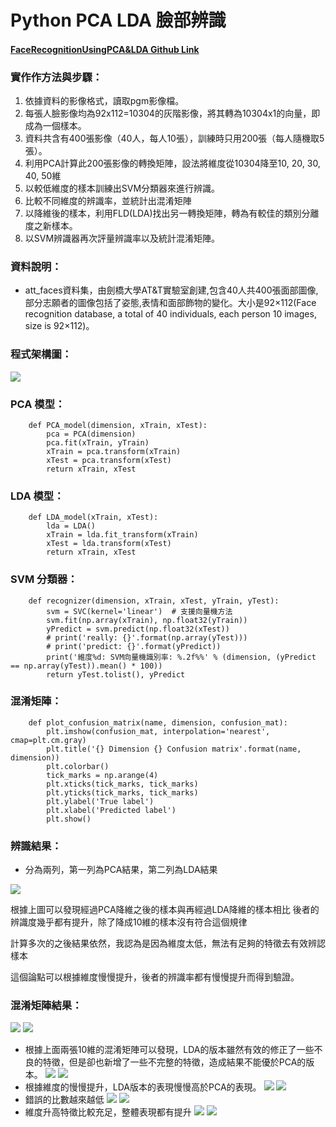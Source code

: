 # Python PCA LDA 臉部辨識
#### [FaceRecognitionUsingPCA&LDA Github Link](https://github.com/Aaron-Ace/FaceRecognitionUsingPCA-LDA)

### 實作作方法與步驟：

1. 依據資料的影像格式，讀取pgm影像檔。
2. 每張人臉影像均為92x112=10304的灰階影像，將其轉為10304x1的向量，即成為一個樣本。
3. 資料共含有400張影像（40人，每人10張），訓練時只用200張（每人隨機取5張）。
4. 利用PCA計算此200張影像的轉換矩陣，設法將維度從10304降至10, 20, 30, 40, 50維
5. 以較低維度的樣本訓練出SVM分類器來進行辨識。
6. 比較不同維度的辨識率，並統計出混淆矩陣
7. 以降維後的樣本，利用FLD(LDA)找出另一轉換矩陣，轉為有較佳的類別分離度之新樣本。
8. 以SVM辨識器再次評量辨識率以及統計混淆矩陣。

### 資料說明：

* att_faces資料集，由劍橋大學AT&T實驗室創建,包含40人共400張面部圖像,部分志願者的圖像包括了姿態,表情和面部飾物的變化。大小是92×112(Face recognition database, a total of 40 individuals, each person 10 images, size is 92×112)。

### 程式架構圖：

![](https://i.imgur.com/njq6qLq.jpg)

### PCA 模型：
```
    def PCA_model(dimension, xTrain, xTest):
        pca = PCA(dimension)
        pca.fit(xTrain, yTrain)
        xTrain = pca.transform(xTrain)
        xTest = pca.transform(xTest)
        return xTrain, xTest

```
### LDA 模型：
```
    def LDA_model(xTrain, xTest):
        lda = LDA()
        xTrain = lda.fit_transform(xTrain)
        xTest = lda.transform(xTest)
        return xTrain, xTest

```

### SVM 分類器：

```
    def recognizer(dimension, xTrain, xTest, yTrain, yTest):
        svm = SVC(kernel='linear')  # 支援向量機方法
        svm.fit(np.array(xTrain), np.float32(yTrain))
        yPredict = svm.predict(np.float32(xTest))
        # print('really: {}'.format(np.array(yTest)))
        # print('predict: {}'.format(yPredict))
        print('維度%d: SVM向量機識別率: %.2f%%' % (dimension, (yPredict == np.array(yTest)).mean() * 100))
        return yTest.tolist(), yPredict
```
    
### 混淆矩陣：

```
    def plot_confusion_matrix(name, dimension, confusion_mat):
        plt.imshow(confusion_mat, interpolation='nearest', cmap=plt.cm.gray)
        plt.title('{} Dimension {} Confusion matrix'.format(name, dimension))
        plt.colorbar()
        tick_marks = np.arange(4)
        plt.xticks(tick_marks, tick_marks)
        plt.yticks(tick_marks, tick_marks)
        plt.ylabel('True label')
        plt.xlabel('Predicted label')
        plt.show()
```

### 辨識結果：
* 分為兩列，第一列為PCA結果，第二列為LDA結果

![](https://i.imgur.com/kIBLnjz.jpg)

根據上圖可以發現經過PCA降維之後的樣本與再經過LDA降維的樣本相比
後者的辨識度幾乎都有提升，除了降成10維的樣本沒有符合這個規律

計算多次的之後結果依然，我認為是因為維度太低，無法有足夠的特徵去有效辨認樣本

這個論點可以根據維度慢慢提升，後者的辨識率都有慢慢提升而得到驗證。

### 混淆矩陣結果：

![](https://i.imgur.com/gtla1nP.png)
![](https://i.imgur.com/XloEabw.png)
* 根據上面兩張10維的混淆矩陣可以發現，LDA的版本雖然有效的修正了一些不良的特徵，但是卻也新增了一些不完整的特徵，造成結果不能優於PCA的版本。
![](https://i.imgur.com/UISP6pD.png)
![](https://i.imgur.com/MndAyMC.png)
* 根據維度的慢慢提升，LDA版本的表現慢慢高於PCA的表現。
![](https://i.imgur.com/bC3yjHX.png)
![](https://i.imgur.com/qeFsd9o.png)
* 錯誤的比數越來越低
![](https://i.imgur.com/BlhXuwS.png)
![](https://i.imgur.com/wJc71Yk.png)
* 維度升高特徵比較充足，整體表現都有提升
![](https://i.imgur.com/wyCam5v.png)
![](https://i.imgur.com/JnClWnZ.png)













